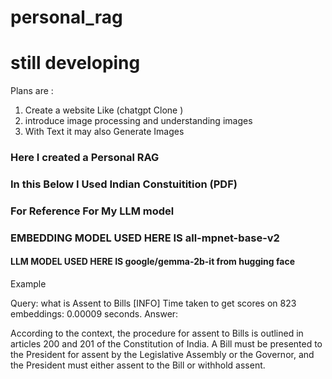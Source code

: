 # personal_rag

# still developing 

Plans are : 

   1) Create a website Like (chatgpt Clone )
   2) introduce image processing and understanding images
   3) With Text it may also Generate Images


### Here I created a Personal RAG 

### In this Below I Used Indian Constuitition (PDF) 
### For Reference For My LLM model 

### EMBEDDING MODEL USED HERE IS all-mpnet-base-v2

#### LLM MODEL USED HERE IS   google/gemma-2b-it from hugging face 


Example  

Query: what is  Assent to Bills
[INFO] Time taken to get scores on 823 embeddings: 0.00009 seconds.
Answer:

According to the context, the procedure for  assent to Bills is outlined in
articles 200 and 201 of the Constitution of India. A Bill must be presented to
the President for assent by the Legislative Assembly or the Governor, and the
President must either assent to the Bill or withhold assent.
